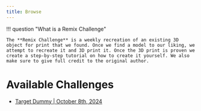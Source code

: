 ```yaml
---
title: Browse
---
```



!!! question "What is a Remix Challenge"

    The **Remix Challenge** is a weekly recreation of an existing 3D object for print that we found. Once we find a model to our liking, we attempt to recreate it and 3D print it. Once the 3D print is proven we create a step-by-step tutorial on how to create it yourself. We also make sure to give full credit to the original author.

# Available Challenges

- [Target Dummy | October 8th, 2024](./remix-challenge-dummy.md)